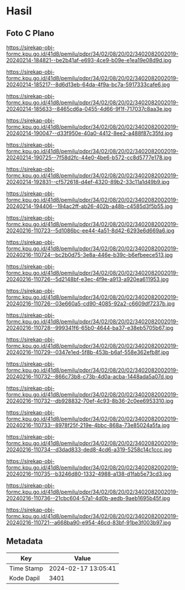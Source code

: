 # Hasil

## Foto C Plano

https://sirekap-obj-formc.kpu.go.id/41d8/pemilu/pdpr/34/02/08/20/02/3402082002019-20240214-184821--be2b41af-e693-4ce9-b09e-e1ea19e08d9d.jpg

https://sirekap-obj-formc.kpu.go.id/41d8/pemilu/pdpr/34/02/08/20/02/3402082002019-20240214-185217--8d6d13eb-64da-4f9a-bc7a-5917333cafe6.jpg

https://sirekap-obj-formc.kpu.go.id/41d8/pemilu/pdpr/34/02/08/20/02/3402082002019-20240214-185633--8465cd6a-0455-4d66-9f1f-717037c8aa3e.jpg

https://sirekap-obj-formc.kpu.go.id/41d8/pemilu/pdpr/34/02/08/20/02/3402082002019-20240214-190047--d33f950e-40a0-4412-8ee2-a488f87c35fd.jpg

https://sirekap-obj-formc.kpu.go.id/41d8/pemilu/pdpr/34/02/08/20/02/3402082002019-20240214-190725--7f58d2fc-44e0-4be6-b572-cc8d5777e178.jpg

https://sirekap-obj-formc.kpu.go.id/41d8/pemilu/pdpr/34/02/08/20/02/3402082002019-20240214-192831--cf572618-d4ef-4320-89b2-33c11a1d49b9.jpg

https://sirekap-obj-formc.kpu.go.id/41d8/pemilu/pdpr/34/02/08/20/02/3402082002019-20240214-194406--194ac2ff-ab26-402b-a48b-c4585d3f5b55.jpg

https://sirekap-obj-formc.kpu.go.id/41d8/pemilu/pdpr/34/02/08/20/02/3402082002019-20240216-110723--5d1086bc-ee44-4a51-8d42-6293e6d669a6.jpg

https://sirekap-obj-formc.kpu.go.id/41d8/pemilu/pdpr/34/02/08/20/02/3402082002019-20240216-110724--bc2b0d75-3e8a-446e-b39c-b6efbeece513.jpg

https://sirekap-obj-formc.kpu.go.id/41d8/pemilu/pdpr/34/02/08/20/02/3402082002019-20240216-110726--5d2148bf-e3ec-4f9e-a913-a920ea611953.jpg

https://sirekap-obj-formc.kpu.go.id/41d8/pemilu/pdpr/34/02/08/20/02/3402082002019-20240216-110726--03e660a5-cd90-4085-92a2-c6609df7237b.jpg

https://sirekap-obj-formc.kpu.go.id/41d8/pemilu/pdpr/34/02/08/20/02/3402082002019-20240216-110728--999341f6-65b0-4644-ba37-e38eb5705b67.jpg

https://sirekap-obj-formc.kpu.go.id/41d8/pemilu/pdpr/34/02/08/20/02/3402082002019-20240216-110729--0347e1ed-5f8b-453b-b6af-558e362efb8f.jpg

https://sirekap-obj-formc.kpu.go.id/41d8/pemilu/pdpr/34/02/08/20/02/3402082002019-20240216-110732--866c73b8-c73b-4d0a-acba-1448ada5a07d.jpg

https://sirekap-obj-formc.kpu.go.id/41d8/pemilu/pdpr/34/02/08/20/02/3402082002019-20240216-110732--db928832-70ef-4c93-8b36-2c0ee6953310.jpg

https://sirekap-obj-formc.kpu.go.id/41d8/pemilu/pdpr/34/02/08/20/02/3402082002019-20240216-110733--8978f25f-219e-4bbc-868a-73e85024a5fa.jpg

https://sirekap-obj-formc.kpu.go.id/41d8/pemilu/pdpr/34/02/08/20/02/3402082002019-20240216-110734--d3dad833-ded8-4cd6-a319-5258c14c1ccc.jpg

https://sirekap-obj-formc.kpu.go.id/41d8/pemilu/pdpr/34/02/08/20/02/3402082002019-20240216-110735--b3246d80-1332-4988-a138-d1fab5e73cd3.jpg

https://sirekap-obj-formc.kpu.go.id/41d8/pemilu/pdpr/34/02/08/20/02/3402082002019-20240216-110736--21cbc604-57a1-4d0b-aedb-9aeb1695b45f.jpg

https://sirekap-obj-formc.kpu.go.id/41d8/pemilu/pdpr/34/02/08/20/02/3402082002019-20240216-110721--a668ba90-e954-46cd-83bf-91be3f003b97.jpg


## Metadata

| Key        | Value               |
| ---------- | ------------------- |
| Time Stamp | 2024-02-17 13:05:41 |
| Kode Dapil | 3401                |




